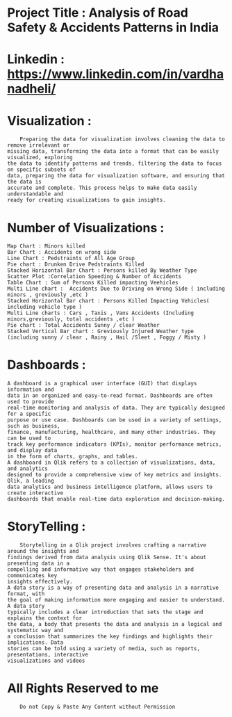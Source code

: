 # Project Title : Analysis of Road Safety & Accidents Patterns in India 
# Linkedin : https://www.linkedin.com/in/vardhanadheli/
# Visualization :
        Preparing the data for visualization involves cleaning the data to remove irrelevant or
    missing data, transforming the data into a format that can be easily visualized, exploring
    the data to identify patterns and trends, filtering the data to focus on specific subsets of
    data, preparing the data for visualization software, and ensuring that the data is
    accurate and complete. This process helps to make data easily understandable and
    ready for creating visualizations to gain insights.

# Number of Visualizations : 
    Map Chart : Minors killed
    Bar Chart : Accidents on wrong side
    Line Chart : Pedstraints of All Age Group
    Pie chart : Drunken Drive Pedstraints Killed 
    Stacked Horizontal Bar Chart : Persons killed By Weather Type 
    Scatter Plot :Correlation Speeding & Number of Accidents
    Table Chart : Sum of Persons Killed impacting Veehicles
    Multi Line chart :  Accidents Due to Driving on Wrong Side ( including minors , greviously ,etc )
    Stacked Horizontal Bar chart : Persons Killed Impacting Vehicles( including vehicle type )
    Multi Line charts : Cars , Taxis , Vans Accidents (Including minors,greviously, total accidents ,etc )
    Pie chart : Total Accidents Sunny / clear Weather 
    Stacked Vertical Bar chart : Greviously Injured Weather type (including sunny / clear , Rainy , Hail /Sleet , Foggy / Misty )


# Dashboards :
    A dashboard is a graphical user interface (GUI) that displays information and
    data in an organized and easy-to-read format. Dashboards are often used to provide
    real-time monitoring and analysis of data. They are typically designed for a specific
    purpose or use case. Dashboards can be used in a variety of settings, such as business,
    finance, manufacturing, healthcare, and many other industries. They can be used to
    track key performance indicators (KPIs), monitor performance metrics, and display data
    in the form of charts, graphs, and tables.
    A dashboard in Qlik refers to a collection of visualizations, data, and analytics
    designed to provide a comprehensive view of key metrics and insights. Qlik, a leading
    data analytics and business intelligence platform, allows users to create interactive
    dashboards that enable real-time data exploration and decision-making.

# StoryTelling : 
        Storytelling in a Qlik project involves crafting a narrative around the insights and
    findings derived from data analysis using Qlik Sense. It's about presenting data in a
    compelling and informative way that engages stakeholders and communicates key
    insights effectively.
    A data story is a way of presenting data and analysis in a narrative format, with
    the goal of making information more engaging and easier to understand. A data story
    typically includes a clear introduction that sets the stage and explains the context for
    the data, a body that presents the data and analysis in a logical and systematic way and
    a conclusion that summarizes the key findings and highlights their implications. Data
    stories can be told using a variety of media, such as reports, presentations, interactive
    visualizations and videos


# All Rights Reserved to me 
        Do not Copy & Paste Any Content without Permission
